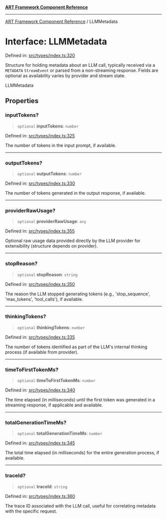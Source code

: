 [**ART Framework Component Reference**](../README.md)

***

[ART Framework Component Reference](../README.md) / LLMMetadata

# Interface: LLMMetadata

Defined in: [src/types/index.ts:320](https://github.com/hashangit/ART/blob/e4c184bd9ffa5ef078ee6a88704f24584b173411/src/types/index.ts#L320)

Structure for holding metadata about an LLM call, typically received via a `METADATA` `StreamEvent`
or parsed from a non-streaming response. Fields are optional as availability varies by provider and stream state.

 LLMMetadata

## Properties

### inputTokens?

> `optional` **inputTokens**: `number`

Defined in: [src/types/index.ts:325](https://github.com/hashangit/ART/blob/e4c184bd9ffa5ef078ee6a88704f24584b173411/src/types/index.ts#L325)

The number of tokens in the input prompt, if available.

***

### outputTokens?

> `optional` **outputTokens**: `number`

Defined in: [src/types/index.ts:330](https://github.com/hashangit/ART/blob/e4c184bd9ffa5ef078ee6a88704f24584b173411/src/types/index.ts#L330)

The number of tokens generated in the output response, if available.

***

### providerRawUsage?

> `optional` **providerRawUsage**: `any`

Defined in: [src/types/index.ts:355](https://github.com/hashangit/ART/blob/e4c184bd9ffa5ef078ee6a88704f24584b173411/src/types/index.ts#L355)

Optional raw usage data provided directly by the LLM provider for extensibility (structure depends on provider).

***

### stopReason?

> `optional` **stopReason**: `string`

Defined in: [src/types/index.ts:350](https://github.com/hashangit/ART/blob/e4c184bd9ffa5ef078ee6a88704f24584b173411/src/types/index.ts#L350)

The reason the LLM stopped generating tokens (e.g., 'stop_sequence', 'max_tokens', 'tool_calls'), if available.

***

### thinkingTokens?

> `optional` **thinkingTokens**: `number`

Defined in: [src/types/index.ts:335](https://github.com/hashangit/ART/blob/e4c184bd9ffa5ef078ee6a88704f24584b173411/src/types/index.ts#L335)

The number of tokens identified as part of the LLM's internal thinking process (if available from provider).

***

### timeToFirstTokenMs?

> `optional` **timeToFirstTokenMs**: `number`

Defined in: [src/types/index.ts:340](https://github.com/hashangit/ART/blob/e4c184bd9ffa5ef078ee6a88704f24584b173411/src/types/index.ts#L340)

The time elapsed (in milliseconds) until the first token was generated in a streaming response, if applicable and available.

***

### totalGenerationTimeMs?

> `optional` **totalGenerationTimeMs**: `number`

Defined in: [src/types/index.ts:345](https://github.com/hashangit/ART/blob/e4c184bd9ffa5ef078ee6a88704f24584b173411/src/types/index.ts#L345)

The total time elapsed (in milliseconds) for the entire generation process, if available.

***

### traceId?

> `optional` **traceId**: `string`

Defined in: [src/types/index.ts:360](https://github.com/hashangit/ART/blob/e4c184bd9ffa5ef078ee6a88704f24584b173411/src/types/index.ts#L360)

The trace ID associated with the LLM call, useful for correlating metadata with the specific request.
